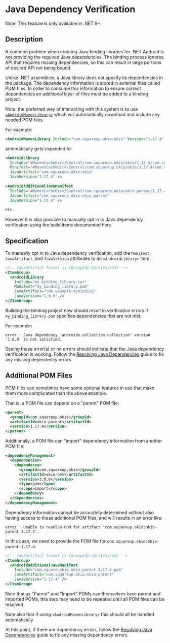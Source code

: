# Java Dependency Verification

Note: This feature is only available in .NET 9+.

## Description

A common problem when creating Java binding libraries for .NET Android is not providing the required Java dependencies. The binding process ignores API that requires missing dependencies, so this can result in large portions of desired API not being bound.

Unlike .NET assemblies, a Java library does not specify its dependencies in the package. The dependency information is stored in external files called POM files. In order to consume this information to ensure correct dependencies an additional layer of files must be added to a binding project.

Note: the preferred way of interacting with this system is to use [`<AndroidMavenLibrary>`](AndroidMavenLibrary.md) which will automatically download and include any needed POM files.

For example:

```xml
<AndroidMavenLibrary Include="com.squareup.okio:okio" Version="1.17.4" />
```

automatically gets expanded to:

```xml
<AndroidLibrary 
  Include="<MavenCacheDir>/Central/com.squareup.okio/okio/1.17.4/com.squareup.okio_okio.jar" 
  Manifest="<MavenCacheDir>/Central/com.squareup.okio/okio/1.17.4/com.squareup.okio_okio.pom"
  JavaArtifact="com.squareup.okio:okio" 
  JavaVersion="1.17.4" />
  
<AndroidAdditionalJavaManifest
  Include="<MavenCacheDir>/Central/com.squareup.okio/okio-parent/1.17.4/okio-parent-1.17.4.pom"
  JavaArtifact="com.squareup.okio:okio-parent"
  JavaVersion="1.17.4" />
  
etc.
```

However it is also possible to manually opt in to Java dependency verification using the build items documented here.

## Specification

To manually opt in to Java dependency verification, add the `Manifest`, `JavaArtifact`, and `JavaVersion` attributes to an `<AndroidLibrary>` item:

```xml
<!-- JavaArtifact format is {GroupId}:{ArtifactId} -->
<ItemGroup>
  <AndroidLibrary
    Include="my_binding_library.jar"
    Manifest="my_binding_library.pom"
    JavaArtifact="com.example:mybinding"
    JavaVersion="1.0.0" />
</ItemGroup>
```

Building the binding project now should result in verification errors if `my_binding_library.pom` specifies dependencies that are not met.

For example:

```
error : Java dependency 'androidx.collection:collection' version '1.0.0' is not satisfied.
```

Seeing these error(s) or no errors should indicate that the Java dependency verification is working. Follow the [Resolving Java Dependencies](ResolvingJavaDependencies.md) guide to fix any missing dependency errors.

## Additional POM Files

POM files can sometimes have some optional features in use that make them more complicated than the above example.

That is, a POM file can depend on a "parent" POM file:

```xml
<parent>
  <groupId>com.squareup.okio</groupId>
  <artifactId>okio-parent</artifactId>
  <version>1.17.4</version>
</parent>
```

Additionally, a POM file can "import" dependency information from another POM file:

```xml
<dependencyManagement>
  <dependencies>
    <dependency>
      <groupId>com.squareup.okio</groupId>
      <artifactId>okio-bom</artifactId>
      <version>3.0.0</version>
      <type>pom</type>
      <scope>import</scope>
    </dependency>
  </dependencies>
</dependencyManagement>
```

Dependency information cannot be accurately determined without also having access to these additional POM files, and will results in an error like:

```
error : Unable to resolve POM for artifact 'com.squareup.okio:okio-parent:1.17.4'.
```

In this case, we need to provide the POM file for `com.squareup.okio:okio-parent:1.17.4`:

```xml
<!-- JavaArtifact format is {GroupId}:{ArtifactId} -->
<ItemGroup>
  <AndroidAdditionalJavaManifest
    Include="com.square.okio.okio-parent.1.17.4.pom"
    JavaArtifact="com.squareup.okio:okio-parent"
    JavaVersion="1.17.4" />
</ItemGroup>
```

Note that as "Parent" and "Import" POMs can themselves have parent and imported POMs, this step may need to be repeated until all POM files can be resolved.

Note also that if using `<AndroidMavenLibrary>` this should all be handled automatically.

At this point, if there are dependency errors, follow the [Resolving Java Dependencies](ResolvingJavaDependencies.md) guide to fix any missing dependency errors.